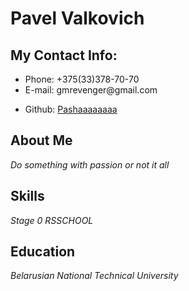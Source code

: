 <h1> Pavel Valkovich </h1>
<h2>My Contact Info: </h2>
<ul>
  <li>Phone: +375(33)378-70-70</li>
  <li>E-mail: gmrevenger@gmail.com</li>
  <li><p>Github: <a href=https://github.com/Pashaaaaaaaa>Pashaaaaaaaa</a></li>
    </ul>
   <h2> About Me</h2>
  <p><i>Do something with passion or not it all</i></p>
<h2>Skills</h2>
  <p><i>Stage 0 RSSCHOOL</i></p>
<h2>Education</h2>
  <p><i>Belarusian National Technical University</i></p>
